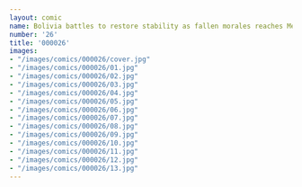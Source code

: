 ```yaml
---
layout: comic
name: Bolivia battles to restore stability as fallen morales reaches Mexico
number: '26'
title: '000026'
images:
- "/images/comics/000026/cover.jpg"
- "/images/comics/000026/01.jpg"
- "/images/comics/000026/02.jpg"
- "/images/comics/000026/03.jpg"
- "/images/comics/000026/04.jpg"
- "/images/comics/000026/05.jpg"
- "/images/comics/000026/06.jpg"
- "/images/comics/000026/07.jpg"
- "/images/comics/000026/08.jpg"
- "/images/comics/000026/09.jpg"
- "/images/comics/000026/10.jpg"
- "/images/comics/000026/11.jpg"
- "/images/comics/000026/12.jpg"
- "/images/comics/000026/13.jpg"
---
```


